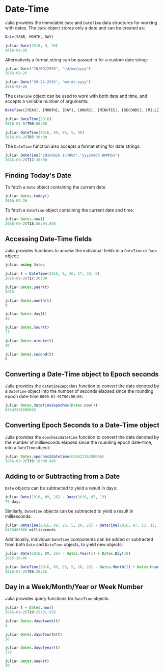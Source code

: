 # Date-Time

Julia provides the immutable `Date` and `DateTime` data structures for working with dates. The `Date` object stores only a date and can be created as:

```julia
Date(YEAR, MONTH, DAY)

julia> Date(2016, 9, 26)
2016-09-26
```

Alternatively a format string can be passed in for a custom date string:
```julia
julia> Date("26/09/2016", "dd/mm/yyyy")
2016-09-26

julia> Date("09-26-2016", "mm-dd-yyyy")
2016-09-26
```

The `DateTime` object can be used to work with both date and time, and accepts a variable number of arguments:

```julia
DateTime([YEAR], [MONTH], [DAY], [HOURS], [MINUTES], [SECONDS], [MILLI SECONDS])

julia> DateTime(2016)
2016-01-01T00:00:00

julia> DateTime(2016, 09, 26, 5, 30)
2016-09-26T05:30:00
```

The `DateTime` function also accepts a format string for date strings:
```julia
julia> DateTime("20160926 173000","yyyymmdd HHMMSS")
2016-09-26T17:30:00
```

## Finding Today's Date

To fetch a `Date` object containing the current date:
```julia
julia> Dates.today()
2016-09-26
```

To fetch a `DateTime` object containing the current date and time:
```julia
julia> Dates.now()
2016-09-26T18:56:04.868
```

## Accessing Date-Time fields

Julia provides functions to access the individual fields in a `DateTime` or `Date` object:

```julia
julia> using Dates

julia> t = DateTime(2016, 9, 26, 17, 30, 0)
2016-09-26T17:30:00

julia> Dates.year(t)
2016

julia> Dates.month(t)
9

julia> Dates.day(t)
26

julia> Dates.hour(t)
17

julia> Dates.minute(t)
30

julia> Dates.second(t)
0
```

## Converting a Date-Time object to Epoch seconds

Julia provides the `datetime2epochms` function to convert the date denoted by a `DateTime` object into the number of seconds elapsed since the rounding epoch date-time `0000-01-01T00:00:00`:

```julia
julia> Dates.datetime2epochms(Dates.now())
63642136200066
```

## Converting Epoch Seconds to a Date-Time object

Julia provides the `epochms2datetime` function to convert the date denoted by the number of milliseconds elapsed since the rounding epoch date-time, into a `DateTime` object:

```julia
julia> Dates.epochms2datetime(63642136200066)
2016-09-26T19:10:00.066
```

## Adding to or Subtracting from a Date

`Date` objects can be subtracted to yield a result in days:

```julia
julia> Date(2016, 09, 26) - Date(2016, 07, 13)
75 days
```

Similarly, `DateTime` objects can be subtracted to yield a result in milliseconds:

```julia
julia> DateTime(2016, 09, 26, 5, 20, 26) - DateTime(2016, 07, 13, 11, 19)
6458486000 milliseconds
```
Additionally, individual `DateTime` components can be added or subtracted from both `Date` and `DateTime` objects, to yield new objects:

```julia
julia> Date(2016, 09, 26) - Dates.Year(1) + Dates.Day(10)
2015-10-06

julia> DateTime(2016, 09, 26, 5, 20, 26) - Dates.Month(2) + Dates.Hour(3) - Dates.Second(10)
2016-07-26T08:20:16
```

## Day in a Week/Month/Year or Week Number

Julia provides query functions for `DateTime` objects:

```julia
julia> t = Dates.now()
2016-09-26T19:25:01.028

julia> Dates.dayofweek(t)
1

julia> Dates.dayofmonth(t)
26

julia> Dates.dayofyear(t)
270

julia> Dates.week(t)
39
```
